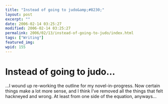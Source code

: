 ```yaml
---
title: "Instead of going to judo&amp;#8230;"
layout: post
excerpt: ""
date: 2006-02-14 03:25:27
modified: 2006-02-14 03:25:27
permalink: 2006/02/13/instead-of-going-to-judo/index.html
tags: ["Writing"]
featured_img: 
wpid: 155
---
```


# Instead of going to judo&#8230;

…I wound up re-working the outline for my novel-in-progress. Now certain things make a lot more sense, and I think I’ve removed all the things that felt hackneyed and wrong. At least from one side of the equation, anyways…